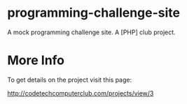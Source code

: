 programming-challenge-site
==========================

A mock programming challenge site. A [PHP] club project.


More Info
=========

To get details on the project visit this page:

http://codetechcomputerclub.com/projects/view/3

